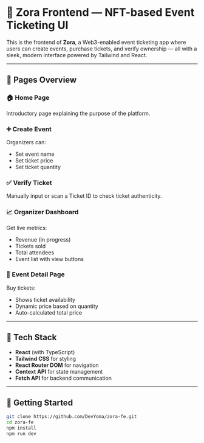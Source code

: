 # 🎨 Zora Frontend — NFT-based Event Ticketing UI

This is the frontend of **Zora**, a Web3-enabled event ticketing app where users can create events, purchase tickets, and verify ownership — all with a sleek, modern interface powered by Tailwind and React.

---

## 🧪 Pages Overview

### 🏠 Home Page
Introductory page explaining the purpose of the platform.

### ➕ Create Event
Organizers can:
- Set event name
- Set ticket price
- Set ticket quantity

### ✅ Verify Ticket
Manually input or scan a Ticket ID to check ticket authenticity.

### 📈 Organizer Dashboard
Get live metrics:
- Revenue (in progress)
- Tickets sold
- Total attendees
- Event list with view buttons

### 📄 Event Detail Page
Buy tickets:
- Shows ticket availability
- Dynamic price based on quantity
- Auto-calculated total price

---

## 🧰 Tech Stack

- **React** (with TypeScript)
- **Tailwind CSS** for styling
- **React Router DOM** for navigation
- **Context API** for state management
- **Fetch API** for backend communication

---

## 🚀 Getting Started

```bash
git clone https://github.com/DevYoma/zora-fe.git
cd zora-fe
npm install
npm run dev
